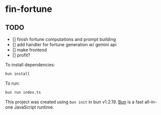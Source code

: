 # fin-fortune

## TODO
- [] finish fortune computations and prompt building
- [] add handler for fortune generation w/ gemini api
- [] make frontend
- [] profit?

To install dependencies:

```bash
bun install
```

To run:

```bash
bun run index.ts
```

This project was created using `bun init` in bun v1.2.19. [Bun](https://bun.com) is a fast all-in-one JavaScript runtime.
